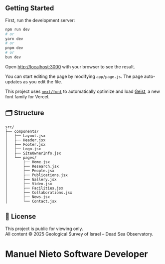 ## Getting Started

First, run the development server:

```bash
npm run dev
# or
yarn dev
# or
pnpm dev
# or
bun dev
```

Open [http://localhost:3000](http://localhost:3000) with your browser to see the result.

You can start editing the page by modifying `app/page.js`. The page auto-updates as you edit the file.

This project uses [`next/font`](https://nextjs.org/docs/app/building-your-application/optimizing/fonts) to automatically optimize and load [Geist](https://vercel.com/font), a new font family for Vercel.

## 🗂 Structure

```
src/
├── components/
│   ├── Layout.jsx
│   ├── Header.jsx
│   ├── Footer.jsx
│   ├── Logo.jsx
│   ├── SiteOwnerInfo.jsx
│   └── pages/
│       ├── Home.jsx
│       ├── Research.jsx
│       ├── People.jsx
│       ├── Publications.jsx
│       ├── Gallery.jsx
│       ├── Video.jsx
│       ├── Facilities.jsx
│       ├── Collaborations.jsx
│       ├── News.jsx
│       └── Contact.jsx
```

## 📜 License

This project is public for viewing only.  
All content © 2025 Geological Survey of Israel – Dead Sea Observatory.

# Manuel Nieto Software Developer